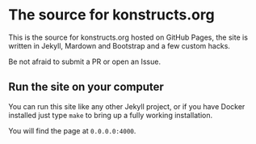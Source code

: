 # The source for konstructs.org

This is the source for konstructs.org hosted on GitHub Pages, the site is written in Jekyll, Mardown and Bootstrap and a few custom hacks.

Be not afraid to submit a PR or open an Issue.

## Run the site on your computer

You can run this site like any other Jekyll project, or if you have Docker installed just type `make` to bring up a fully working installation.

You will find the page at `0.0.0.0:4000`.
